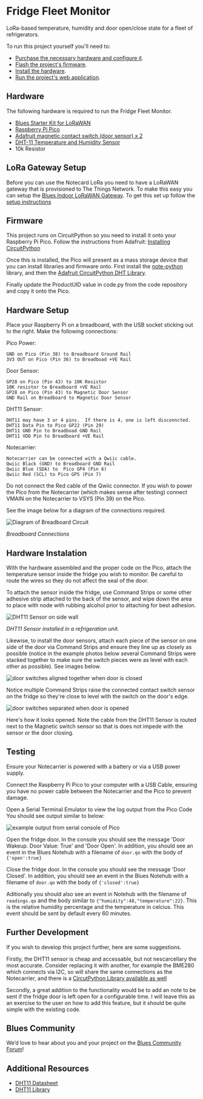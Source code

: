 # Fridge Fleet Monitor
LoRa-based temperature, humidity and door open/close state for a fleet of refrigerators.

To run this project yourself you'll need to:

* [Purchase the necessary hardware and configure it](#hardware).
* [Flash the project's firmware](#firmware).
* [Install the hardware](#hardware-installation).
* [Run the project's web application](#web-application).

## Hardware 

The following hardware is required to run the Fridge Fleet Monitor.

* [Blues Starter Kit for LoRaWAN](https://shop.blues.com/products/blues-starter-kit-lorawan)
* [Raspberry Pi Pico](https://www.adafruit.com/product/4864)
* [Adafruit magnetic contact switch (door sensor) x 2](https://www.adafruit.com/product/375)
* [DHT-11 Temperature and Humidity Sensor](https://www.amazon.com/SHILLEHTEK-Temperature-Humidity-Sensor-Module/dp/B0CN5RP8SL)
* 10k Resistor

## LoRa Gateway Setup

Before you can use the Notecard LoRa you need to have a LoRaWAN gateway that is provisioned to The Things Network.  To make this easy you can setup the [Blues Indoor LoRaWAN Gateway](https://shop.blues.com/products/blues-starter-kit-lorawan).  To get this set up follow the [setup instructions](https://dev.blues.io/lora/connecting-to-a-lorawan-gateway/)

## Firmware

This project runs on CircuitPython so you need to install it onto your Raspberry Pi Pico.  Follow the instructions from Adafruit: [Installing CircuitPython](https://learn.adafruit.com/getting-started-with-raspberry-pi-pico-circuitpython/circuitpython)

Once this is installed, the Pico will present as a mass storage device that you can install libraries and firmware onto.  First install the [note-python](https://dev.blues.io/tools-and-sdks/firmware-libraries/python-library/#circuitpython-and-micropython) library, and then the [Adafruit CircuitPython DHT Library](https://github.com/adafruit/Adafruit_CircuitPython_DHT).

Finally update the ProductUID value in code.py from the code repository and copy it onto the Pico.


## Hardware Setup

Place your Raspberry Pi on a breadboard, with the USB socket sticking out to the right.  Make the following connections:

Pico Power:

    GND on Pico (Pin 38) to Breadboard Ground Rail
    3V3 OUT on Pico (Pin 36) to Breadboad +VE Rail

Door Sensor:

    GP28 on Pico (Pin 43) to 10K Resistor
    10K resistor to Breadboard +VE Rail
    GP28 on Pico (Pin 43) to Magnetic Door Sensor
    GND Rail on Breadboard to Magnetic Door Sensor

DHT11 Sensor:

    DHT11 may have 3 or 4 pins.  If there is 4, one is left disconncted.
    DHT11 Data Pin to Pico GP22 (Pin 29)
    DHT11 GND Pin to Breadboad GND Rail
    DHT11 VDD Pin to Breadboard +VE Rail

Notecarrier:

    Notecarrier can be connected with a Qwiic cable.
    Qwiic Black (GND) to Breadboard GND Rail
    Qwiic Blue (SDA) to  Pico GP4 (Pin 6)
    Qwiic Red (SCL) to Pico GP5 (Pin 7)

Do not connect the Red cable of the Qwiic connector.  If you wish to power the Pico from the Notecarrier (which makes sense after testing) connect VMAIN on the Notecarrier to VSYS (Pin 39) on the Pico.

See the image below for a diagram of the connections required.

![Diagram of Breadboard Circuit](images/fridge-fleet-monitor-breadboard.png)

_Breadboard Connections_

## Hardware Instalation

With the hardware assembled and the proper code on the Pico, attach the temperature sensor inside the fridge you wish to monitor.  Be careful to route the wires so they do not affect the seal of the door.

To attach the sensor inside the fridge, use Command Strips or some other adhesive strip attached to the back of the sensor, and wipe down the area to place with node with rubbing alcohol prior to attaching for best adhesion.

![DHT11 Sensor on side wall](images/readme-dht11-mounted-fridge.jpg)

_DHT11 Sensor installed in a refrigeration unit._


Likewise, to install the door sensors, attach each piece of the sensor on one side of the door via Command Strips and ensure they line up as closely as possible (notice in the example photos below several Command Strips were stacked together to make sure the switch pieces were as level with each other as possible). See images below.

![door switches aligned together when door is closed](images/readme-door-switches-closed.jpg)

Notice multiple Command Strips raise the connected contact switch sensor on the fridge so they're close to level with the switch on the door's edge.

![door switches separated when door is opened](images/readme-door-switches-open.jpg)

Here's how it looks opened. Note the cable from the DHT11 Sensor is routed next to the Magnetic switch sensor so that is does not impede with the sensor or the door closing.


## Testing

Ensure your Notecarrier is powered with a battery or via a USB power supply.

Connect the Raspberry Pi Pico to your computer with a USB Cable, ensuring you have no power cable between the Notecarrier and the Pico to prevent damage.

Open a Serial Terminal Emulator to view the log output from the Pico Code
You should see output similar to below:

![example output from serial console of Pico](images/pico-serial-output.jpg)

Open the fridge door.  In the console you should see the message 'Door Wakeup. Door Value: True' and 'Door Open'.  In addition, you should see an event in the Blues Notehub with a filename of `door.qo` with the body of `{'open':true}`

Close the fridge door. In the console you should see the message 'Door Closed'.  In addition, you should see an event in the Blues Notehub with a filename of `door.qo` with the body of `{'closed':true}`

Aditionally you should also see an event in Notehub with the filename of `readings.qo` and the body similar to `{"humidity":48,"temperature":22}`. This is the relative humidity percentage and the temperature in celcius.  This event should be sent by default every 60 minutes.

## Further Development

If you wish to develop this project further, here are some suggestions.

Firstly, the DHT11 sensor is cheap and accessable, but not nescarcellary the most accurate.  Consider replacing it with another, for example the BME280 which connects via I2C, so will share the same connections as the Notecarrier, and there is a [CircutPython Library available as well](https://docs.circuitpython.org/projects/bme280/en/latest/)

Secondly, a great addition to the functionality would be to add an note to be sent if the fridge door is left open for a configurable time.  I will leave this as an exercise to the user on how to add this feature, but it should be quite simple with the existing code.

## Blues Community

We’d love to hear about you and your project on the [Blues Community Forum](https://discuss.blues.io/)!

## Additional Resources

* [DHT11 Datasheet](https://www.mouser.com/datasheet/2/758/DHT11-Technical-Data-Sheet-Translated-Version-1143054.pdf)
* [DHT11 Library](https://github.com/BoschSensortec/BMA400-API)
